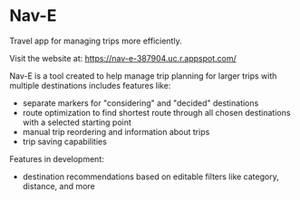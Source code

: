 # Nav-E
Travel app for managing trips more efficiently.

Visit the website at: https://nav-e-387904.uc.r.appspot.com/

Nav-E is a tool created to help manage trip planning for larger trips with multiple destinations
includes features like:
- separate markers for "considering" and "decided" destinations
- route optimization to find shortest route through all chosen destinations with a selected starting point
- manual trip reordering and information about trips
- trip saving capabilities

Features in development:
- destination recommendations based on editable filters like category, distance, and more
